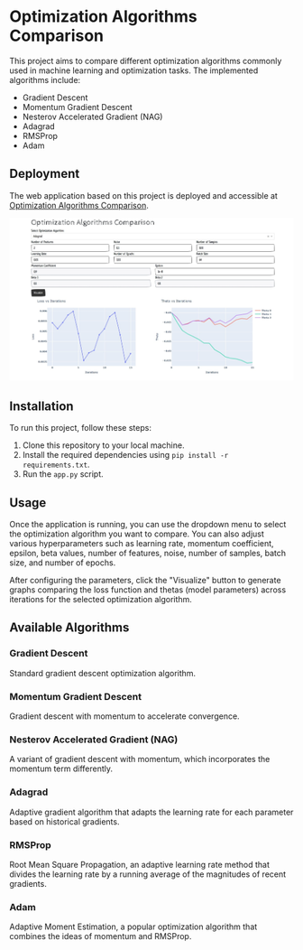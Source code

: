 # Optimization Algorithms Comparison

This project aims to compare different optimization algorithms commonly used in machine learning and optimization tasks. The implemented algorithms include:

- Gradient Descent
- Momentum Gradient Descent
- Nesterov Accelerated Gradient (NAG)
- Adagrad
- RMSProp
- Adam

## Deployment

The web application based on this project is deployed and accessible at [Optimization Algorithms Comparison](https://example.com).

![Web App Screenshot](./assets/screenshot.jpeg)

## Installation

To run this project, follow these steps:

1. Clone this repository to your local machine.
2. Install the required dependencies using `pip install -r requirements.txt`.
3. Run the `app.py` script.

## Usage

Once the application is running, you can use the dropdown menu to select the optimization algorithm you want to compare. You can also adjust various hyperparameters such as learning rate, momentum coefficient, epsilon, beta values, number of features, noise, number of samples, batch size, and number of epochs.

After configuring the parameters, click the "Visualize" button to generate graphs comparing the loss function and thetas (model parameters) across iterations for the selected optimization algorithm.

## Available Algorithms

### Gradient Descent

Standard gradient descent optimization algorithm.

### Momentum Gradient Descent

Gradient descent with momentum to accelerate convergence.

### Nesterov Accelerated Gradient (NAG)

A variant of gradient descent with momentum, which incorporates the momentum term differently.

### Adagrad

Adaptive gradient algorithm that adapts the learning rate for each parameter based on historical gradients.

### RMSProp

Root Mean Square Propagation, an adaptive learning rate method that divides the learning rate by a running average of the magnitudes of recent gradients.

### Adam

Adaptive Moment Estimation, a popular optimization algorithm that combines the ideas of momentum and RMSProp.

